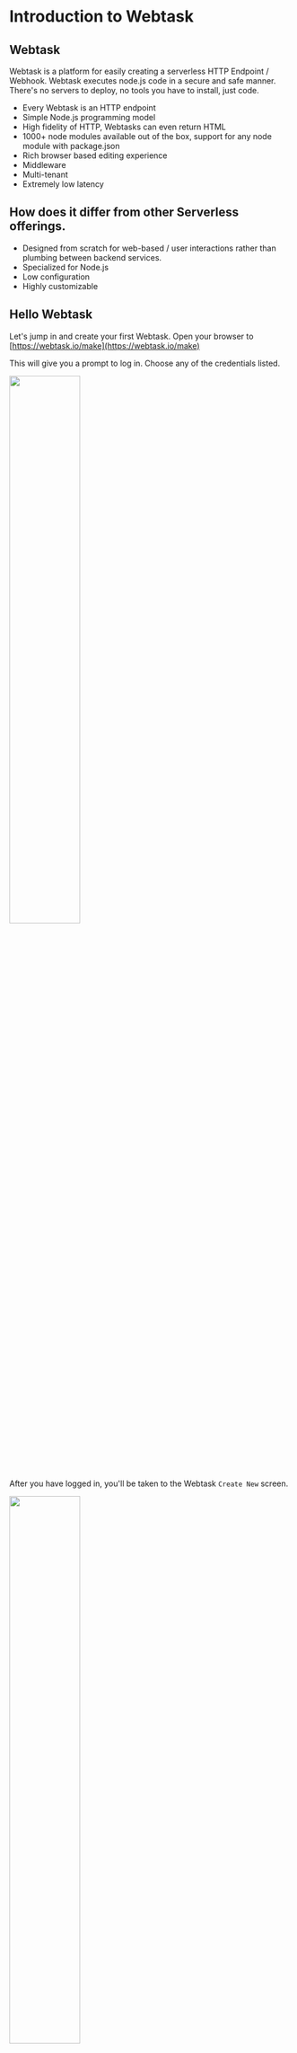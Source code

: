 # Introduction to Webtask

## Webtask
Webtask is a platform for easily creating a serverless HTTP Endpoint / Webhook. Webtask executes node.js code in a secure and safe manner. There's no servers to deploy, no tools you have to install, just code. 

* Every Webtask is an HTTP endpoint
* Simple Node.js programming model
* High fidelity of HTTP, Webtasks can even return HTML
* 1000+ node modules available out of the box, support for any node module with package.json
* Rich browser based editing experience
* Middleware 
* Multi-tenant
* Extremely low latency

## How does it differ from other Serverless offerings.

* Designed from scratch for web-based / user interactions rather than plumbing between backend services.
* Specialized for Node.js
* Low configuration
* Highly customizable

## Hello Webtask

Let's jump in and create your first Webtask. Open your browser to [https://webtask.io/make](https://webtask.io/make)

This will give you a prompt to log in. Choose any of the credentials listed.

<a href="https://webtask.io/images/docs/editor/wt-editor-login.png" target="_blank"><img src="https://webtask.io/images/docs/editor/wt-editor-login.png" width="50%"/></a>

After you have logged in, you'll be taken to the Webtask `Create New` screen.

<a href="https://webtask.io/images/docs/editor/wt-editor-create.png" target="_blank"><img src="https://webtask.io/images/docs/editor/wt-editor-create.png" width="50%"/></a>

From here you can choose the type of Webtask to create. For now just choose "Webtask". You'll then be prompted for a name for your Webtask, enter `wt1` and click `Save`. Once you do you'll be taken right to the Webtask editor with a starter Webtask.

<a href="https://webtask.io/images/docs/editor/wt-editor-newtask.png" target="_blank"><img src="https://webtask.io/images/docs/editor/wt-editor-newtask.png" width="50%"/></a>

This Webtask outputs a JSON object with a `hello` property and a value of either Anonymous or the `name` query string value. Notice the two params of the function. `ctx` is the Webtask Context object. We'll come back to this later. The second param is `cb` which is the callback. The callback accepts two params `error` and `body` and must be called when the task completes execution, in order to return some data and a resposne code.

Go run it. Click on the `play` button <img src="https://cloud.githubusercontent.com/assets/141124/26714892/55023a52-4728-11e7-9026-03d9f6bcd2d3.png"/> which will bring up the runner. Now click `Run`. You'll see you Webtask is instantly executed and the message `{"hello":"Anonymous"}` is returned in the Runner window.

<img src="https://cloud.githubusercontent.com/assets/141124/26714955/a0a7f1ae-4728-11e7-96e1-d5b3d71c401d.png"/>

Now click on the Gear icon in the upper right of the runner.

Click on URL Params(0) and you will get an area to enter query string key/value pairs. Put the parameter `name` and then your name for the value

<img src="https://cloud.githubusercontent.com/assets/141124/26715131/52a3e296-4729-11e7-90db-616318770e29.png"/>

Then run it again. You'll see that the name is outputted.

<img src="https://cloud.githubusercontent.com/assets/141124/26715198/9a4e089c-4729-11e7-8c88-f9fc9139c79d.png"/>

Notice also the realtime log viewer that show each time the task is executed and how the long the execution takes.

<img src="https://cloud.githubusercontent.com/assets/141124/26715348/40428aa2-472a-11e7-84e5-0d1fbde9b282.png"/>


## Calling a Webtask from the browser
Each Webtask you create is automatically an HTTP endpoint. There's no special configuration, as soon as you create it, it is available over HTTP.

Let's try this out. If you look in the editor, you'll see a url with a copy/paste button. Press it and it will copy your URL to the clipboard.

<img src="https://cloud.githubusercontent.com/assets/141124/26715476/bb686abc-472a-11e7-96d1-c0f9be65396a.png"/>

Now open up a separate browser tab and paste that URL in your address bar and hit `return`. You'll see your Webtask return the anonymous result.

```javascript
{
    hello: "Anonymous"
}
```

Now go modify the URL and add the name param i.e. `?name=Glenn` (using your name). Hit `return` and you'll see as before that your name is returned.

```javascript
{
    hello: "Glenn"
}
```

## Using a Webtask as a Webhook
That URL can now easily be plugged in as a Webhook. You can try that out using one of our favorite Webhook based services, Github.

First modify the code of your Webtask and add a `console.log` statement in the code. This will send output to the log viewer. The code shoud look like the following

```javascript
module.exports = function(ctx, cb) {
  console.log("Webhook invoked");
  cb(null, { hello: ctx.data.name || 'Anonymous' });
};
```

Save the Webtask. Open a new tab to Github and create a new repo, or choose an existing fork / personal repo that you can modify. Go the `settings` page on the repo and then click `Webhooks`

<a href="https://cloud.githubusercontent.com/assets/141124/26735390/ad0835a0-4776-11e7-8dcb-4ceb2e5d96be.png" target="_blank"><img src="https://cloud.githubusercontent.com/assets/141124/26735390/ad0835a0-4776-11e7-8dcb-4ceb2e5d96be.png" width="50%"/></a>

Now go click the `Add webhook` button to create a new Webhook. For the payload URL, paste in the URL of your Webtask which you copied earlier (without any query params). Change the content-type to application/json. For events, put `Send me everything`. Leave all the other values to their defaults. Then click `Add webhook`.

<a href="https://cloud.githubusercontent.com/assets/141124/26736562/898a51ee-477b-11e7-8297-90294b025e8c.png" target="_blank"><img src="https://cloud.githubusercontent.com/assets/141124/26736562/898a51ee-477b-11e7-8297-90294b025e8c.png" width="50%"/><a>

As soon as the Webhook is created, it will get invoked. Go check the log viewer for your Webtask and you should see the "Webhook invoked" message in the console.

<img src="https://cloud.githubusercontent.com/assets/141124/26736848/97815bac-477c-11e7-9db7-a264db858d7e.png"/>

# Simple management in the browser
## Opening an existing task

In the same way that you can create a task from the browser, you can also open an existing task. To do this you use `webtask.io/edit/[task]` as the url. 

To open the task you created before, use this url: [https://webtask.io/edit/wt1](https://webtask.io/edit/wt1). This will bring you right into the editor

## Listing tasks
You can also list tasks. To do this press `<CMD> + p` (Windows Key on Windows) which will display a list of tasks. 

## Filtering tasks
On the list is displayed you can type into the search bar to filter.

## Deleting tasks
From the list you can delete tasks by clicking on the trash icon next to each task.

You've just seen the basics of using the Webtask editor to create your first Webtask. You've then seen how to invoke the Webtask from the runner, in the browser, and then as a Github Webhook. Wasn't that easy? This is just scratching the surface. Now you'll learn how to use the CLI.

# The wt-cli
In the first section you authored a Webtask via the browser. Webtask also offers wt-cli to create, edit, and manage your webtasks from the command line. One advantage of the CLI is you can create tasks using your favorite text editor / IDE and then upload them. The CLI also allows you to run tasks locally and even debug them! 

## Installing the CLI
Head over to [https//webtask.io/cli](https://webtask.io/cli) and follow the instuctions to install and test the wt-cli. You will receive a code via email which you will need to enter into the CLI in order to activate it.

### Common CLI commands
The CLI will let you do a number of things. Here are the most common commands:

* ls - List Webtasks. `wt ls`
* create - Creates a new webtask based on an existing file. The prefix for the file is used as the Webtask name by default. `wt create wt1.js`
* edit - Edits an existing Webtask in the Webtask editor. If no args are passed, then it will create a new Webtask in the editor. `wt edit wt1`
* mv - Renames a Webtask. `wt mv wt1 wt2`
* logs - View realtime logs `wt logs`
* serve - Runs a Webtask locally `wt serve wt1.js`
* debug - Debugs a Webtask locally.
* profile - Manage Webtask profiles

### Using the CLI
Now you'll do some basic things with the cli.

#### List
First list out your webtasks.

```bash
wt ls
```

If you just created your account today, you should see 2 tasks listed, the one we created the in the browser `wt1` and the second one you created in the cli.


#### Edit
Let's edit the first one.

```bash
wt edit wt1
```

This should open up the editor to view your Webtask.

```bash
gbmac:workshop glennblock$ wt edit wt1
Attempting to open the following url in your browser:

https://webtask.it.auth0.com/edit/wt-glenn-block-gmail-com-0#/...

If the webtask editor does not automatically open, please copy this address and paste it into your browser.
gbmac:workshop glennblock$
```

#### Serve
Next you'll create a task locally. Using your favorite editor, let's create a new task file `wt2.js`. Put the same task that you used earlier:

```javascript
module.exports = function(ctx, cb) {
  console.log("Webhook invoked");
  cb(null, { hello: ctx.data.name || 'Anonymous' });
};
```

You can run the task locally.

```bash
wt serve wt2.js
```

You'll see a message indicating your task is running.

```bash
gbmac:workshop glennblock$ wt serve wt2.js
Your webtask is now listening for IPv4 traffic on 127.0.0.1:8080
```

Open your browser to `localhost:8080`. You'll see your task has executed and you got back the response

```javascript
{
    hello: "Anonymous"
}
```

#### Create
You can now upload it to the cloud.

```bash
wt create wt2.js.
```

This will immediately create your task and share the URL.

```bash
gbmac:workshop glennblock$ wt create wt2.js
Webtask created

You can access your webtask at the following url:

https://wt-glenn-block-gmail-com-0.run.webtask.io/wt2.js
```

#### Logs
Before invoking your task, you can start viewing realtime logs from the cli.

```bash
wt logs
```

This will output to show you that the stream is connected and waiting for output.

```bash
gbmac:workshop glennblock$ wt logs
[20:42:49.638Z]  INFO wt: connected to streaming logs (container=wt-glenn-block-gmail-com-0)
```

Now go copy the task URL and open it in the browser. When you do you will see the realtime logs are displayed.

```bash
[20:45:04.443Z]  INFO wt: new webtask request 1496436304360.977826
[20:45:04.483Z]  INFO wt: Webhook invoked
[20:45:04.483Z]  INFO wt: finished webtask request 1496436304360.977826 with HTTP 200 in 44ms
```

# Deeper dive into Webtasks
So far you've created Webtasks that write to the console, access query strings, and return simple payloads. That's fun, but not that useful in the real world. We'll now go deeper into what you can do with Webtask.

## Accessing the payload
The first Webtask you created `wt1` was wired up to a Github Webhook. When the Webhook fires the message `Webhook invoked` is outputted to the console from the Webtask. To really do anything useful, the Webtask needs to access the payload Github sends which gives details about the invocation. 

You already saw how using `ctx.data` you were able to access querys string params. Webtask also lets you access the body of the request. In you code, you can use `ctx.body` to get the body. `body` will either be a JSON object if the payload is JSON and content-type is 'application/json' OR it will be the raw payload.

Go and edit your first task using the cli. `wt edit wt1.js`. Modify the code so it outputs the body to the console, instead of a static message. To do this you're going to use the built in `util` node module. Webtask also supports 3rd party modules which we'll discuss later. You'll use the `util` module to output the JSON object that Github sends.

```javascript
var util = require('util');
module.exports = function(ctx, cb) {
  console.log(util.inspect(ctx.body, {depth:null}));
  cb();
};
```

Now go back to your github repo and make a change either editing a file, adding an issue, etc. As soon as you do, you should see the Webhook is invoked and the Github payload will appear in the console window.

<a href="https://cloud.githubusercontent.com/assets/141124/26745585/fd3aa7dc-479f-11e7-8405-c55c2d0454f8.png" target="_blank"><img src="https://cloud.githubusercontent.com/assets/141124/26745585/fd3aa7dc-479f-11e7-8405-c55c2d0454f8.png" width="70%"/></a>

## Secrets
A very common use case for Webtask is to be a bridge between another service. For example you might want to send a notification to a Slack channel whenever an issue is filed in a Github repo. Using Webtask provides a real easy way to handle this kind of logic. 

In order to send to Slack though, you will need to provide an SLACK URL. This URL is a secret, similar to an API key that would use to talk to a service like Twilio, or it may be connection string information to connect to a Database. Generally you don't want this kind of information sitting in the code. For one thing it is a security risk to have keys loosely exposed in text. Another is it makes the code hard to reuse and test.

Webtask lets you store this kind of information separately from the code in a secure manner using [Secrets](https://webtask.io/docs/editor/secrets). Each Webtask can have one or more secrets with are then accessible off of the `secrets` param of the context object. Secrets are useful for more than just secure keys and connection strings, you can use them for general configuration as well.

You'll now see how you can use secrets to connecting your Webtask to Slack. Before you move forward the first thing you need is an incoming Slack URL. If one is not provided to you, you can create one in any Slack group that you are an admin following these [instructions](https://my.slack.com/services/new/incoming-webhook/]. Once you have the URL, copy it to the clipboard.

<img src="secrets"/>

Now you'll go add a Secret. In the editor (editing wt1) you can create Secrets using the Secrets panel. Click on the `Key` icon and then select `Secrets`. The Secrets panel will be displayed. Add a new secret called `SLACK_URL` and then place the URL you copied to the clipbard as the value. Click `Save` to save your secret.

As mentioned earlier, secrets can be accessed of the Context object using the name. To access the `SLACK_URL` you can use the code `ctx.secrets.SLACK_URL`.

To put everything together you now need to add logic to your task to send to Slack whenever there is an issue. For the actual sending to Slack you're going to take advantage of a 3rd party node module, `slack-notify`. Webtask has over 1000 modules available out of the box without any configuration, which you can just `require`. `slack-notify` is one such modules. We'll cover much more about Module later including how you can access ANY npm module.

Below is the updated code to send to Slack.


```javascript
module.exports = function(ctx, cb) {
  var slack = require("slack-notify")(ctx.secrets.SLACK_URL);
  var body = ctx.body;
  if (body.issue && body.action === "opened") {
    var issue = body.issue;

    var text='*New Issue*\n\n' + 
             `Repository: ${body.repository.full_name}\n` +
             `Number: ${issue.number}\n` +
             `Url: ${issue.url}\n` +
             `Title: ${issue.title}\n\n` +
             `${issue.body}`;

    slack.send({text:text, username: "webtask-bot", icon_emoji: ":robot_face:"});   
  }
  cb();
};
```

Here is what this code is doing:

* Requiring the `slack-notify` module and passing the `SLACK_URL` to the constructor.
* Checking if the notification is for a new issue that has been opened.
* If it is a new issue, creating a tailored Slack Message to send to the channel.
* Sending the message.

Now go create an issue in your repo. As soon as you do, you should see a Slack message similar to the following.

<img src="https://cloud.githubusercontent.com/assets/141124/26757499/fc58ed9c-4871-11e7-8261-ef83e2809c90.png" width="50%"/>

As you can see `Secrets` are really easy to use, and they keep your code more secure and easier to maintain. 

## Storage
Sometimes Webtasks need to persist state. Webtask includes a built in [storage API](https://webtask.io/docs/storage) that you can use within your tasks. You can persist and retreive a single JSON object in the store that is <= 500KB in size. Storage also supports concurrency, to prevent loss of data. It's use is primarly to maintain lightweight and transient state. To access storage you use the `storage` object on the `context`. 

For the slack example, you can imagine using storage to keep a counter of issues created for each repo. This is a good fit as the number of repos should be relatively small.

You'll change the task to persist a counter for each repo, and you'll add logic to allow retrieving the stats.

First you'll add the code, and then we'll review the new parts.

```javascript
module.exports = function(ctx, cb) {
  var slack = require("slack-notify")(ctx.secrets.SLACK_URL);
  var body = ctx.body;
  var attempts;
  
  if (ctx.data.showstats === "true") {
    return getStats();
  }
  else if (body.issue && body.action === "opened") {
    console.log("issue created");
    var issue = body.issue;

    var text='*New Issue*\n\n' + 
             `Repository: ${body.repository.full_name}\n` +
             `Number: ${issue.number}\n` +
             `Url: ${issue.url}\n` +
             `Title: ${issue.title}\n\n` +
             `${issue.body}`;
             
    slack.send({text:text, username: "webtask-bot", icon_emoji: ":robot_face:"}); 
    incrementCounter();
  }

  function incrementCounter() {
    ctx.storage.get(function(error, data){
      if (data === undefined) {
        data={};
      }
      var repoName = body.repository.full_name
      data[repoName] === undefined ? data[repoName] = 1 : data[repoName]++;
      attempts = 3 ;
      ctx.storage.set(data, function(error) {
        setStorage(error, data);
      });
    });
  }
  
  function setStorage(error,data) {
    if(error) {
      if (error.code == 409 && attempts--) {
        data.counter = Math.max(data.counter, error.conflict.counter) + 1;
        return ctx.storage.set(data, setStorage);
      }
      else {
        return cb(error);
      }
    }
    cb();
  }
  
  function getStats() {
    ctx.storage.get(function(error,data){
      cb(null, data); 
    });
  }
}; 
```

Now to what the new code does:

* When the request is received, if the query string value of "getstats" is true, then any collected stats will be returned. The `get` function of Storage retrieves the persisted data object. If data has not previously been set then it will return undefined.
* After the Slack event is created:
 * The `get` function will be used to retrieve the data.
 * If no data was stored, then data will be initialized as an empty JSON object.
 * On the data object, the value for the repo name key will be incremented by 1. If it was previously undefined, then it will be initialized to 1.
 * The data object will be persisted using the `set` function on Storage.
 * If there is a 409 conflict (meaning another instance of the task updated storage AFTER this instance read the data), then it will resolve the conflict by choosing the greatest number between the current value and the conflicting value. It will then add 1 and try again.
 * After 3 total attempts to resolve it will return an error.

## HTTP fidelity and accessing the raw request and response
The callback object on Webtask allows you to return a body, whether it be a string or a JSON payload. This is useful for many scenarios, but sometimes you want to go further. You may need to access or set headers such as content-type or cache headers, or check for an API key. Each Webtask is an HTTP endpoint, and you can access the raw Node.js request and response objects. This will be especially useful for alternate programmng models, which we'll learn about later.

To do this, you use a different function signature for your task. 

```javascript
module.exports = function(context, req, res) {
  
}
```

* `req` and `res` are the raw Node.js request and response objects.
* `context.body` will not be populated by default. This is useful for advanced cases like chunked data. It is possible to force body to be populated.

Now you have access to the raw request. Let's see how you can return a simple HTML page.

Create a new webtask: `wt edit`. Once the editor opens, this time select `Pick a Template`. In the search bar type `Full` and select `Full HTTP control`. Type `wt3` for the name and click `Enter`.

This will create a task like the following:

```javascript
module.exports = function (context, req, res) {
  res.writeHead(200, { 'Content-Type': 'text/html '});
  res.end('<h1>Hello, world!</h1>');
};
```

* This task sets the Content-Type header to `text/html`.
* Returns a simple HTML response.

**Note:** Notice there is no callback object. As you have access to the raw response, you can call res.end, to end the response. 

Save the task and copy the Webtask URL to the clipboard as you did earlier. Now paste that into your browser.

<img src="https://cloud.githubusercontent.com/assets/141124/26758169/2c6ba84e-488b-11e7-9c21-8f99b6a3e884.png" width="50%"/>

As you can see, you now have a Webtask that returns an HTML page.

Using the raw request and response opens up a number of possiblities, you can write micro-apis, and you can return other kinds of rich content like a PDF or a graphic. You can even build `Express` tasks, something which you'll see later.

# Modules
When you need to go beyond the built in node.js functionality, Webtask has an answer, npm modules. It offers two ways to get access to node nodules so you can enrich the capabilities of your Webtasks.

## Using pre-installed modules
Webtask includes 1000+ modules for you to easily just use in you Webtask. To check if a module is pre-installed, you can search [here](https://tehsis.github.io/webtaskio-canirequire). In the earlier exercise we used the `slack-notify` module to send a notification to Slack. You can see that module is installed [here](https://tehsis.github.io/webtaskio-canirequire/#slack-notify). 

Accessing a pre-installed is really simple, you just require it. i.e. if you want to access `twilio` you just do `require('twilio')` and so on.

### Multiple versions
Some built-in modules have multiple versions. For example the `react` module has 2 [versions](https://tehsis.github.io/webtaskio-canirequire/#react). In the case of multiple versions, you can specify the version in the `require` statement i.e. `require('react@15.4.1')` will pull in that specific version.

## Including modules that are not pre-installed
Up until recently you were generally limited to set of pre-installed modules. We've now added support for any NPM module in the NPM registry. 

To include modules from the registry, you use a `package.json`, the idiomatic way of including modules in Node.js. When you create a task that has a package.json adjacent to it in the file-system, `wt-cli` will automatically ensure those modules are installed. Webtask keeps several caches of a module and all its dependencies, thus after the initial install all subsequent installs will be dramatically faster.

From a `require` standpoint, you do not specify any version when you require, if the module was specific via package.json.

Try this out yourself. Create a new task (wt4.js) locally. Then create a package.json using `npm init` and specifying the task name (wt4) for the name. Modify the package.json and include a module / version in the dependencies that is not pre-installed. You can verify using the [canirequire](https://tehsis.github.io/webtaskio-canirequire) tool mentioned earlier. Save your package.json. It should like something like the following:

```javascript
{
  "name": "wt4",
  "version": "1.0.0",
  "description": "",
  "main": "wt4.js",
  "dependencies": {
    "cheerio": "^1.0.0-rc.1"
  }
}
```

Now create the task using `wt create wt4.js`. You should see output similar to the following indicating the module is being installed.

```bash
gbmac:workshop glennblock$ wt create wt4.js
* Hint: A package.json file has been detected adjacent to your webtask. Ensuring that all dependencies from that file are avialable on the platform. This may take a few minutes for new versions of modules so please be patient.
* Hint: If you would like to opt-out from this behaviour, pass in the --ignore-package-json flag.
Resolving 1 module...
Provisioning 1 module...
cheerio@1.0.0-rc.1 is available
Webtask created

You can access your webtask at the following url:

https://wt-glenn-block-gmail-com-0.run.webtask.io/wt4
```

If the module installation fails, then an error will be reported.

## Handling of ranges and freezing dependencies
If you are famliar with `package.json`, then you know it supports ranges for dependencies. Webtask will honor these ranges, but it will freeze the dependencies at the time of install. Thus subsequent updates to the task will not cause new versions of the modules to be installed. If however you modify the package.json, then new versions will get installed.

# Local Execution and debugging
## Serving 
Earlier when you created your second task `wt2`, you saw how you were able to run the task locally using `wt serve`. That example was very simple, but it did not rely on 3rd party modules, secrets, or on accessing the storage APIs. In addition to running a task locally, you can also specify secrets and storage using JSON files. You'll see how in this section.

First do the following steps.

* Open up `wt1` in the editor: `wt edit wt1`. 
* Copy the contents of the task to a local wt1.js. 
* Install locally the slack-notify module: `npm install slack-notify`. 

### Secrets & Storage
To set secrets, you can provide a secrets file where each secret is a key/value pair. For storage you can provide a text file which will act as the store. You can also pre-populate the text file if you want to provide test data in the store.

First create a new text file called `secrets`. Add the contents below substituting {slack_url} with the SLACK URL you used in the task.

```text
SLACK_URL={slack_url}
```

Now create an empty text file for storage: 

```text
touch storage
```

### Executing with Secrets & Storage
To serve, you'll additionally specify the secrets and storage file at the command line. Also you'll need to pass --parse-body to force the body to be parsed.

```text
wt serve --parse-body wt1.js --secrets-file secrets --storage-file storage
```

Now that the server is running, you can send a request. Becuase this task requires a POST with a body, you can use `curl`

Open a second terminal window and paste the `curl` command below directly.

```bash
curl localhost:8080 -H "content-type: application/json" -d '{ 
    "action":"opened", 
    "repository":{ 
        "full_name": "testrepo" 
    }, 
    "issue":{ 
        "number":1, 
        "url":"testurl", 
        "title":"test issue 1", 
        "body":"test body" 
    } 
}'
```

Check the first terminal, you should see the message `issue created`. Also if you check your slack channel, you see the dummy issue was in fact created.

<img src="https://cloud.githubusercontent.com/assets/141124/26760014/1b8f655a-48c3-11e7-9976-3bf5dd985796.png" width="50%"/>
